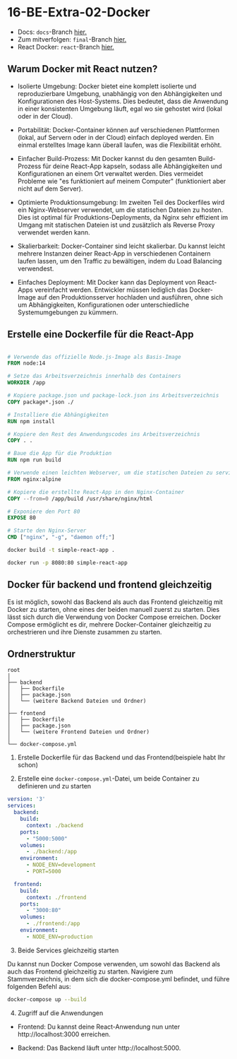 # 16-BE-Extra-02-Docker

-   Docs: `docs`-Branch [hier.](https://github.com/WD-23-D10-A/16-BE-Extra-02-Docker/tree/docs)
-   Zum mitverfolgen: `final`-Branch [hier.](https://github.com/WD-23-D10-A/16-BE-Extra-02-Docker/tree/final)
-   React Docker: `react`-Branch [hier.](https://github.com/WD-23-D10-A/16-BE-Extra-02-Docker/tree/react)

## Warum Docker mit React nutzen?

* Isolierte Umgebung: Docker bietet eine komplett isolierte und reproduzierbare Umgebung, unabhängig von den Abhängigkeiten und Konfigurationen des Host-Systems. Dies bedeutet, dass die Anwendung in einer konsistenten Umgebung läuft, egal wo sie gehostet wird (lokal oder in der Cloud).

* Portabilität: Docker-Container können auf verschiedenen Plattformen (lokal, auf Servern oder in der Cloud) einfach deployed werden. Ein einmal erstelltes Image kann überall laufen, was die Flexibilität erhöht.

* Einfacher Build-Prozess: Mit Docker kannst du den gesamten Build-Prozess für deine React-App kapseln, sodass alle Abhängigkeiten und Konfigurationen an einem Ort verwaltet werden. Dies vermeidet Probleme wie "es funktioniert auf meinem Computer" (funktioniert aber nicht auf dem Server).

* Optimierte Produktionsumgebung: Im zweiten Teil des Dockerfiles wird ein Nginx-Webserver verwendet, um die statischen Dateien zu hosten. Dies ist optimal für Produktions-Deployments, da Nginx sehr effizient im Umgang mit statischen Dateien ist und zusätzlich als Reverse Proxy verwendet werden kann.

* Skalierbarkeit: Docker-Container sind leicht skalierbar. Du kannst leicht mehrere Instanzen deiner React-App in verschiedenen Containern laufen lassen, um den Traffic zu bewältigen, indem du Load Balancing verwendest.

* Einfaches Deployment: Mit Docker kann das Deployment von React-Apps vereinfacht werden. Entwickler müssen lediglich das Docker-Image auf den Produktionsserver hochladen und ausführen, ohne sich um Abhängigkeiten, Konfigurationen oder unterschiedliche Systemumgebungen zu kümmern.

## Erstelle eine Dockerfile für die React-App

```Dockerfile

# Verwende das offizielle Node.js-Image als Basis-Image
FROM node:14

# Setze das Arbeitsverzeichnis innerhalb des Containers
WORKDIR /app

# Kopiere package.json und package-lock.json ins Arbeitsverzeichnis
COPY package*.json ./

# Installiere die Abhängigkeiten
RUN npm install

# Kopiere den Rest des Anwendungscodes ins Arbeitsverzeichnis
COPY . .

# Baue die App für die Produktion
RUN npm run build

# Verwende einen leichten Webserver, um die statischen Dateien zu servieren
FROM nginx:alpine

# Kopiere die erstellte React-App in den Nginx-Container
COPY --from=0 /app/build /usr/share/nginx/html

# Exponiere den Port 80
EXPOSE 80

# Starte den Nginx-Server
CMD ["nginx", "-g", "daemon off;"]

```

```bash
docker build -t simple-react-app .
```

```bash
docker run -p 8080:80 simple-react-app
```

## Docker für backend und frontend gleichzeitig

Es ist möglich, sowohl das Backend als auch das Frontend gleichzeitig mit Docker zu starten, ohne eines der beiden manuell zuerst zu starten. Dies lässt sich durch die Verwendung von Docker Compose erreichen. Docker Compose ermöglicht es dir, mehrere Docker-Container gleichzeitig zu orchestrieren und ihre Dienste zusammen zu starten.

## Ordnerstruktur

```plaintext
root
│
├── backend
│   ├── Dockerfile
│   ├── package.json
│   └── (weitere Backend Dateien und Ordner)
│
├── frontend
│   ├── Dockerfile
│   ├── package.json
│   └── (weitere Frontend Dateien und Ordner)
│
└── docker-compose.yml
```

1. Erstelle Dockerfile für das Backend und das Frontend(beispiele habt Ihr schon)

2. Erstelle eine `docker-compose.yml`-Datei, um beide Container zu definieren und zu starten

```yml
version: '3'
services:
  backend:
    build:
      context: ./backend
    ports:
      - "5000:5000"
    volumes:
      - ./backend:/app
    environment:
      - NODE_ENV=development
      - PORT=5000

  frontend:
    build:
      context: ./frontend
    ports:
      - "3000:80"
    volumes:
      - ./frontend:/app
    environment:
      - NODE_ENV=production
```

3. Beide Services gleichzeitig starten

Du kannst nun Docker Compose verwenden, um sowohl das Backend als auch das Frontend gleichzeitig zu starten. Navigiere zum Stammverzeichnis, in dem sich die docker-compose.yml befindet, und führe folgenden Befehl aus:

```bash
docker-compose up --build
```

4. Zugriff auf die Anwendungen

* Frontend: Du kannst deine React-Anwendung nun unter http://localhost:3000 erreichen.

* Backend: Das Backend läuft unter http://localhost:5000.